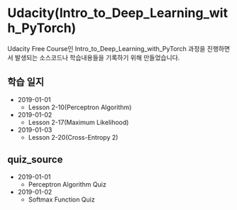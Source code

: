 # Udacity(Intro_to_Deep_Learning_with_PyTorch)
Udacity Free Course인 Intro_to_Deep_Learning_with_PyTorch 과정을 진행하면서 발생되는 소스코드나 학습내용들을 기록하기 위해 만들었습니다.

## 학습 일지

* 2019-01-01
    * Lesson 2-10(Perceptron Algorithm)
* 2019-01-02
    * Lesson 2-17(Maximum Likelihood)
* 2019-01-03
    * Lesson 2-20(Cross-Entropy 2)

## quiz_source

* 2019-01-01
    * Perceptron Algorithm Quiz
* 2019-01-02
    * Softmax Function Quiz
